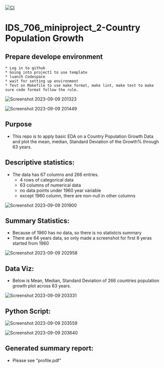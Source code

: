 [![CI](https://github.com/AliciaXia222/IDS_706_miniproject_1/actions/workflows/cicd.yml/badge.svg)](https://github.com/AliciaXia222/IDS_706_miniproject_1/actions/workflows/cicd.yml)

# IDS_706_miniproject_2-Country Population Growth
## Prepare develope environment
    * Log in to github 
    * Going into project1 to use template
    * luanch Codespace
    * wait for setting up environment
    * Test on Makefile to use make format, make lint, make test to make sure code format follow the rule.
![Screenshot 2023-09-09 201323](https://github.com/nogibjj/IDS706_Alicia_miniproject2/assets/143651934/eb3ca2a4-0309-46ac-976d-863a9ed3c16c)

![Screenshot 2023-09-09 201449](https://github.com/nogibjj/IDS706_Alicia_miniproject2/assets/143651934/08b1f872-ef59-4a3e-a44c-efff2b411a79)

## Purpose

* This repo is to apply basic EDA on a Country Population Growth Data and plot the mean, median, Standard Deviation of the Growth% through 63 years.

## Descriptive statistics:

* The data has 67 columns and 266 entries.
    * 4 rows of categorical data
    * 63 columns of numerical data
    * no data points under 1960 year variable
    * except 1960 column, there are non-null in other columns

![Screenshot 2023-09-09 201900](https://github.com/nogibjj/IDS706_Alicia_miniproject2/assets/143651934/c6c416a5-1ff2-40e8-a859-8a17962efd23)

## Summary Statistics:

* Because of 1960 has no data, so there is no statistcis summary
* There are 64 years data, so only made a screenshot for first 8 yeras started from 1960

![Screenshot 2023-09-09 202958](https://github.com/nogibjj/IDS706_Alicia_miniproject2/assets/143651934/2086e8c3-7996-455c-82e7-841f4ee05b20)

## Data Viz:

* Below is Mean, Median, Standard Deviation of 266 countries population growth plot across 63 years.

![Screenshot 2023-09-09 203331](https://github.com/nogibjj/IDS706_Alicia_miniproject2/assets/143651934/4fd4ae3c-b538-48e0-a494-e990eb0f2a62)

## Python Script:

![Screenshot 2023-09-09 203559](https://github.com/nogibjj/IDS706_Alicia_miniproject2/assets/143651934/6b74d322-df10-4b61-b98a-2edb5d264dfc)

![Screenshot 2023-09-09 203640](https://github.com/nogibjj/IDS706_Alicia_miniproject2/assets/143651934/1b92908d-38ad-43e0-970b-e6f333d22c7b)

## Generated summary report:

* Please see "profile.pdf"